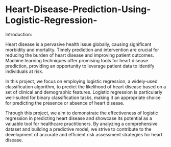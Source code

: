 # Heart-Disease-Prediction-Using-Logistic-Regression-

Introduction:

Heart disease is a pervasive health issue globally, causing significant morbidity and mortality. Timely prediction and intervention are crucial for reducing the burden of heart disease and improving patient outcomes. Machine learning techniques offer promising tools for heart disease prediction, providing an opportunity to leverage patient data to identify individuals at risk.

In this project, we focus on employing logistic regression, a widely-used classification algorithm, to predict the likelihood of heart disease based on a set of clinical and demographic features. Logistic regression is particularly well-suited for binary classification tasks, making it an appropriate choice for predicting the presence or absence of heart disease.

Through this project, we aim to demonstrate the effectiveness of logistic regression in predicting heart disease and showcase its potential as a valuable tool for healthcare practitioners. By analyzing a comprehensive dataset and building a predictive model, we strive to contribute to the development of accurate and efficient risk assessment strategies for heart disease.




